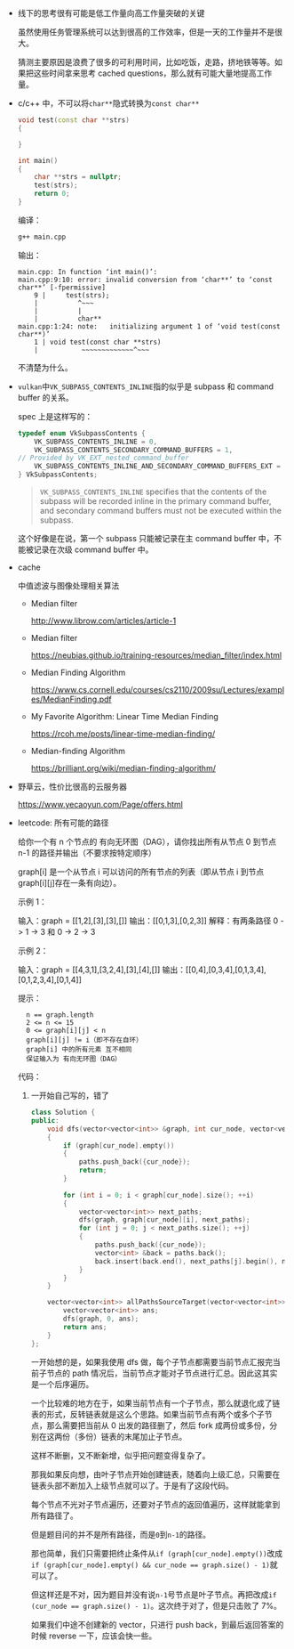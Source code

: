 * 线下的思考很有可能是低工作量向高工作量突破的关键

    虽然使用任务管理系统可以达到很高的工作效率，但是一天的工作量并不是很大。

    猜测主要原因是浪费了很多的可利用时间，比如吃饭，走路，挤地铁等等。如果把这些时间拿来思考 cached questions，那么就有可能大量地提高工作量。

* c/c++ 中，不可以将`char**`隐式转换为`const char**`

    ```cpp
    void test(const char **strs)
    {

    }

    int main()
    {
        char **strs = nullptr;
        test(strs);
        return 0;
    }
    ```

    编译：

    ```bash
    g++ main.cpp
    ```

    输出：

    ```
    main.cpp: In function ‘int main()’:
    main.cpp:9:10: error: invalid conversion from ‘char**’ to ‘const char**’ [-fpermissive]
        9 |     test(strs);
        |          ^~~~
        |          |
        |          char**
    main.cpp:1:24: note:   initializing argument 1 of ‘void test(const char**)’
        1 | void test(const char **strs)
        |           ~~~~~~~~~~~~~^~~~
    ```

    不清楚为什么。

* `vulkan`中`VK_SUBPASS_CONTENTS_INLINE`指的似乎是 subpass 和 command buffer 的关系。

    spec 上是这样写的：

    ```cpp
    typedef enum VkSubpassContents {
        VK_SUBPASS_CONTENTS_INLINE = 0,
        VK_SUBPASS_CONTENTS_SECONDARY_COMMAND_BUFFERS = 1,
    // Provided by VK_EXT_nested_command_buffer
        VK_SUBPASS_CONTENTS_INLINE_AND_SECONDARY_COMMAND_BUFFERS_EXT = 1000451000,
    } VkSubpassContents;
    ```

    > `VK_SUBPASS_CONTENTS_INLINE` specifies that the contents of the subpass will be recorded inline in the primary command buffer, and secondary command buffers must not be executed within the subpass.

    这个好像是在说，第一个 subpass 只能被记录在主 command buffer 中，不能被记录在次级 command buffer 中。

* cache

    中值滤波与图像处理相关算法

    * Median filter

        <http://www.librow.com/articles/article-1>

    * Median filter

        <https://neubias.github.io/training-resources/median_filter/index.html>

    * Median Finding Algorithm

        <https://www.cs.cornell.edu/courses/cs2110/2009su/Lectures/examples/MedianFinding.pdf>

    * My Favorite Algorithm: Linear Time Median Finding 

        <https://rcoh.me/posts/linear-time-median-finding/>

    * Median-finding Algorithm

        <https://brilliant.org/wiki/median-finding-algorithm/>

* 野草云，性价比很高的云服务器

    <https://www.yecaoyun.com/Page/offers.html>

* leetcode: 所有可能的路径

    给你一个有 n 个节点的 有向无环图（DAG），请你找出所有从节点 0 到节点 n-1 的路径并输出（不要求按特定顺序）

    graph[i] 是一个从节点 i 可以访问的所有节点的列表（即从节点 i 到节点 graph[i][j]存在一条有向边）。

    

    示例 1：

    输入：graph = [[1,2],[3],[3],[]]
    输出：[[0,1,3],[0,2,3]]
    解释：有两条路径 0 -> 1 -> 3 和 0 -> 2 -> 3

    示例 2：

    输入：graph = [[4,3,1],[3,2,4],[3],[4],[]]
    输出：[[0,4],[0,3,4],[0,1,3,4],[0,1,2,3,4],[0,1,4]]

    

    提示：

        n == graph.length
        2 <= n <= 15
        0 <= graph[i][j] < n
        graph[i][j] != i（即不存在自环）
        graph[i] 中的所有元素 互不相同
        保证输入为 有向无环图（DAG）


    代码：

    1. 一开始自己写的，错了

        ```cpp
        class Solution {
        public:
            void dfs(vector<vector<int>> &graph, int cur_node, vector<vector<int>> &paths)
            {
                if (graph[cur_node].empty())
                {
                    paths.push_back({cur_node});
                    return;
                }
                
                for (int i = 0; i < graph[cur_node].size(); ++i)
                {
                    vector<vector<int>> next_paths;
                    dfs(graph, graph[cur_node][i], next_paths);
                    for (int j = 0; j < next_paths.size(); ++j)
                    {
                        paths.push_back({cur_node});
                        vector<int> &back = paths.back();
                        back.insert(back.end(), next_paths[j].begin(), next_paths[j].end());
                    }
                }
            }

            vector<vector<int>> allPathsSourceTarget(vector<vector<int>>& graph) {
                vector<vector<int>> ans;
                dfs(graph, 0, ans);
                return ans;
            }
        };
        ```

        一开始想的是，如果我使用 dfs 做，每个子节点都需要当前节点汇报完当前子节点的 path 情况后，当前节点才能对子节点进行汇总。因此这其实是一个后序遍历。

        一个比较难的地方在于，如果当前节点有一个子节点，那么就退化成了链表的形式，反转链表就是这么个思路。如果当前节点有两个或多个子节点，那么需要把当前从 0 出发的路径删了，然后 fork 成两份或多份，分别在这两份（多份）链表的末尾加止子节点。

        这样不断删，又不断新增，似乎把问题变得复杂了。

        那我如果反向想，由叶子节点开始创建链表，随着向上级汇总，只需要在链表头部不断加入上级节点就可以了。于是有了这段代码。

        每个节点不光对子节点遍历，还要对子节点的返回值遍历，这样就能拿到所有路径了。

        但是题目问的并不是所有路径，而是`0`到`n-1`的路径。

        那也简单，我们只需要把终止条件从`if (graph[cur_node].empty())`改成`if (graph[cur_node].empty() && cur_node == graph.size() - 1)`就可以了。

        但这样还是不对，因为题目并没有说`n-1`号节点是叶子节点。再把改成`if (cur_node == graph.size() - 1)`。这次终于对了，但是只击败了 7%。

        如果我们中途不创建新的 vector，只进行 push back，到最后返回答案的时候 reverse 一下，应该会快一些。